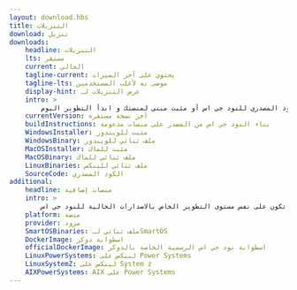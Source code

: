 ```yaml
---
layout: download.hbs
title: التنزيلات
download: تنزيل
downloads:
    headline: التنزيلات
    lts: مستقر
    current: الحالي
    tagline-current: يحتوي على آخر الميزات
    tagline-lts: موصى به لأغلب المستخدمين
    display-hint: عرض التنزيلات لـ
    intro: >
        قم بتنزيل الكود المصدري للنود جي اس أو مثبت مبني لمنصتك و ابدأ التطوير اليوم.
    currentVersion: آخر نسخة مستقرة
    buildInstructions: بناء النود جي اس من المصدر على منصات مدعومة
    WindowsInstaller: مثبت للويندوز
    WindowsBinary: ملف ثنائي للويندوز
    MacOSInstaller: مثبت للماك
    MacOSBinary: ملف ثنائي للماك
    LinuxBinaries: ملف ثنائي للينكس
    SourceCode: الكود المصدري
additional:
    headline: منصات إضافية
    intro: >
        يقوم أعضاء من مجتمع النود جي اس بالاشراف على نسخ غير رسمية من النود جي اس لمنصات أخرى. يجب التذكير أن هذه النسخ غير مدعومة من الفريق الأساسي للنود جي اس و قد لا تكون على نفس مستوى التطوير الخاص بالاصدارات الحالية للنود جي اس.
    platform: منصة
    provider: مزود
    SmartOSBinaries: ملف ثنائي لـSmartOS
    DockerImage: اسطوانة دوكر
    officialDockerImage: اسطوانة نود جي اس الرسمية الخاصة بالدوكر 
    LinuxPowerSystems: لينكس على Power Systems
    LinuxSystemZ: لينكس على System z
    AIXPowerSystems: AIX على Power Systems
---
```

